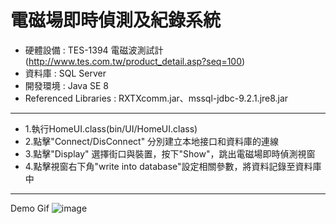 電磁場即時偵測及紀錄系統
===============================================================

* 硬體設備 : TES-1394 電磁波測試計(http://www.tes.com.tw/product_detail.asp?seq=100)
* 資料庫 : SQL Server
* 開發環境 : Java SE 8
* Referenced Libraries : RXTXcomm.jar、mssql-jdbc-9.2.1.jre8.jar

---------

* 1.執行HomeUI.class(bin/UI/HomeUI.class)
* 2.點擊"Connect/DisConnect" 分別建立本地接口和資料庫的連線
* 3.點擊"Display" 選擇街口與裝置，按下"Show"，跳出電磁場即時偵測視窗
* 4.點擊視窗右下角"write into database"設定相關參數，將資料記錄至資料庫中

---------
Demo Gif
![image](demo/Demo.gif)
